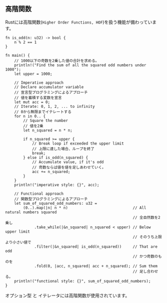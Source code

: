 ## 高階関数

Rustには高階関数(`Higher Order Functions, HOF`)を扱う機能が備わっています。

    fn is_odd(n: u32) -> bool {
        n % 2 == 1
    }

    fn main() {
        // 1000以下の奇数を2乗した値の合計を求める。
        println!("Find the sum of all the squared odd numbers under 1000");
        let upper = 1000;

        // Imperative approach
        // Declare accumulator variable
        // 宣言型プログラミングによるアプローチ
        // 値を蓄積する変数を宣言
        let mut acc = 0;
        // Iterate: 0, 1, 2, ... to infinity
        // 0から無限までイテレートする
        for n in 0.. {
            // Square the number
            // 値を2乗
            let n_squared = n * n;

            if n_squared >= upper {
                // Break loop if exceeded the upper limit
                // 上限に達した場合、ループを終了
                break;
            } else if is_odd(n_squared) {
                // Accumulate value, if it's odd
                // 奇数ならば値を値を足しあわせていく。
                acc += n_squared;
            }
        }
        println!("imperative style: {}", acc);

        // Functional approach
        // 関数型プログラミングによるアプローチ
        let sum_of_squared_odd_numbers: u32 =
            (0..).map(|n| n * n)                             // All natural numbers squared
                                                             // 全自然数を2乗し
                 .take_while(|&n_squared| n_squared < upper) // Below upper limit
                                                             // そのうち上限より小さい値で
                 .filter(|&n_squared| is_odd(n_squared))     // That are odd
                                                             // かつ奇数のものを
                 .fold(0, |acc, n_squared| acc + n_squared); // Sum them
                                                             // 足し合わせる。
        println!("functional style: {}", sum_of_squared_odd_numbers);
    }

オプション型
と
イテレータには高階関数が使用されています。



